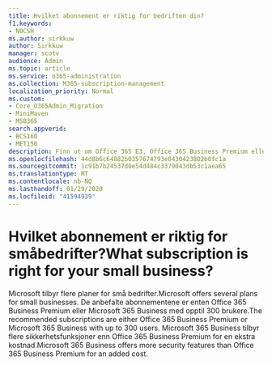 ```yaml
---
title: Hvilket abonnement er riktig for bedriften din?
f1.keywords:
- NOCSH
ms.author: sirkkuw
author: Sirkkuw
manager: scotv
audience: Admin
ms.topic: article
ms.service: o365-administration
ms.collection: M365-subscription-management
localization_priority: Normal
ms.custom:
- Core_O365Admin_Migration
- MiniMaven
- MSB365
search.appverid:
- BCS160
- MET150
description: Finn ut om Office 365 E3, Office 365 Business Premium eller Microsoft 365 Business er riktig for bedriften din.
ms.openlocfilehash: 44d8b6c64882b0357674793e8430423802b0fc1a
ms.sourcegitcommit: 1c91b7b24537d0e54d484c3379043db53c1aea65
ms.translationtype: MT
ms.contentlocale: nb-NO
ms.lasthandoff: 01/29/2020
ms.locfileid: "41594939"
---
```

# <a name="what-subscription-is-right-for-your-small-business"></a><span data-ttu-id="3cfb3-103">Hvilket abonnement er riktig for småbedrifter?</span><span class="sxs-lookup"><span data-stu-id="3cfb3-103">What subscription is right for your small business?</span></span>

<span data-ttu-id="3cfb3-104">Microsoft tilbyr flere planer for små bedrifter.</span><span class="sxs-lookup"><span data-stu-id="3cfb3-104">Microsoft offers several plans for small businesses.</span></span> <span data-ttu-id="3cfb3-105">De anbefalte abonnementene er enten Office 365 Business Premium eller Microsoft 365 Business med opptil 300 brukere.</span><span class="sxs-lookup"><span data-stu-id="3cfb3-105">The recommended subscriptions are either Office 365 Business Premium or Microsoft 365 Business with up to 300 users.</span></span> <span data-ttu-id="3cfb3-106">Microsoft 365 Business tilbyr flere sikkerhetsfunksjoner enn Office 365 Business Premium for en ekstra kostnad.</span><span class="sxs-lookup"><span data-stu-id="3cfb3-106">Microsoft 365 Business offers more security features than Office 365 Business Premium for an added cost.</span></span>
